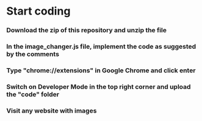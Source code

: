 # Start coding

### Download the zip of this repository and unzip the file
### In the image_changer.js file, implement the code as suggested by the comments
### Type "chrome://extensions" in Google Chrome and click enter
### Switch on Developer Mode in the top right corner and upload the "code" folder
### Visit any website with images


